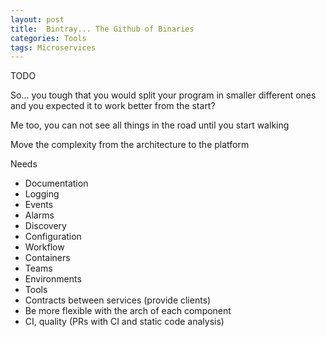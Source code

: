 ```yaml
---
layout: post
title:  Bintray... The Github of Binaries
categories: Tools
tags: Microservices
---
```


TODO

So... you tough that you would split your program in smaller different ones and you expected it
to work better from the start?

Me too, you can not see all things in the road until you start walking

Move the complexity from the architecture to the platform

Needs

* Documentation
* Logging
* Events
* Alarms
* Discovery
* Configuration
* Workflow
* Containers
* Teams
* Environments
* Tools
* Contracts between services (provide clients)
* Be more flexible with the arch of each component
* CI, quality (PRs with CI and static code analysis)
